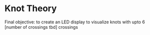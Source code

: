 # Knot Theory

Final objective: to create an LED display to visualize knots with upto 6 [number of crossings tbd] crossings 
 
